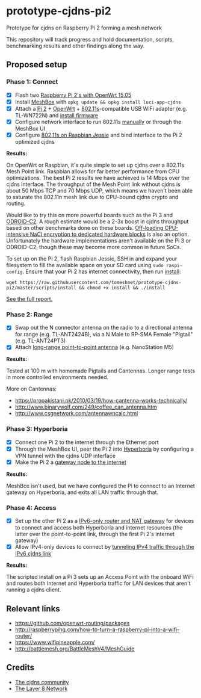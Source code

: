 # prototype-cjdns-pi2

Prototype for cjdns on Raspberry Pi 2 forming a mesh network

This repository will track progress and hold documentation, scripts, benchmarking results and other findings along the way.

## Proposed setup

### Phase 1: Connect

- [x] Flash two [Raspberry Pi 2's with OpenWrt 15.05](https://wiki.openwrt.org/toh/raspberry_pi_foundation/raspberry_pi)
- [x] Install [MeshBox](https://github.com/SeattleMeshnet/meshbox) with `opkg update && opkg install luci-app-cjdns`
- [x] Attach a [Pi 2](http://elinux.org/RPi_USB_Wi-Fi_Adapters) + [OpenWrt](https://forum.openwrt.org/viewtopic.php?id=37331) + [802.11s](http://devel.open80211s.narkive.com/8olWVgz9/802-11s-and-raspberry-pi)-compatible USB WiFi adapter (e.g. TL-WN722N) and [install firmware](https://wiki.debian.org/ath9k_htc)
- [x] Configure network interface to run 802.11s [manually](https://wiki.openwrt.org/doc/howto/mesh.80211s) or through the MeshBox UI
- [x] Configure [802.11s on Raspbian Jessie](https://github.com/o11s/open80211s/wiki/HOWTO) and bind interface to the Pi 2 optimized cjdns

**Results:**

On OpenWrt or Raspbian, it's quite simple to set up cjdns over a 802.11s Mesh Point link. Raspbian allows for far better performance from CPU optimizations. The best Pi 2 results we have achieved is 14 Mbps over the cjdns interface. The throughput of the Mesh Point link without cjdns is about 50 Mbps TCP and 70 Mbps UDP, which means we haven't been able to saturate the 802.11n mesh link due to CPU-bound cjdns crypto and routing.

Would like to try this on more powerful boards such as the Pi 3 and [ODROID-C2](http://www.hardkernel.com/main/products/prdt_info.php?g_code=G145457216438). A rough estimate would be a 2-3x boost in cjdns throughput based on other benchmarks done on these boards. [Off-loading CPU-intensive NaCl encryption to dedicated hardware blocks](https://www.reddit.com/r/hyperboria/comments/1flpty/how_to_get_your_beaglebone_black_running_cjdns/) is also an option. Unfortunately the hardware implementations aren't available on the Pi 3 or ODROID-C2, though these may become more common in future SoCs.

To set up on the Pi 2, flash Raspbian Jessie, SSH in and expand your filesystem to fill the available space on your SD card using `sudo raspi-config`. Ensure that your Pi 2 has internet connectivity, then run [install](https://github.com/tomeshnet/prototype-cjdns-pi2/blob/master/scripts/install):

```
wget https://raw.githubusercontent.com/tomeshnet/prototype-cjdns-pi2/master/scripts/install && chmod +x install && ./install
```

[See the full report.](https://github.com/tomeshnet/prototype-cjdns-pi2/blob/master/docs/phase-1-connect.md)

### Phase 2: Range

- [x] Swap out the N connector antenna on the radio to a directional antenna for range (e.g. TL-ANT2424B), via a N Male to RP-SMA Female "Pigtail" (e.g. TL-ANT24PT3)
- [x] Attach [long-range point-to-point antenna](https://www.ubnt.com/products/) (e.g. NanoStation M5)

**Results:**

Tested at 100 m with homemade Pigtails and Cantennas. Longer range tests in more controlled environments needed.

More on Cantennas:

* https://propakistani.pk/2010/03/19/how-cantenna-works-technically/
* http://www.binarywolf.com/249/coffee_can_antenna.htm
* http://www.csgnetwork.com/antennawncalc.html

### Phase 3: Hyperboria

- [x] Connect one Pi 2 to the internet through the Ethernet port
- [x] Through the MeshBox UI, peer the Pi 2 into [Hyperboria](https://www.fc00.org) by configuring a VPN tunnel with the cjdns UDP interface
- [x] Make the Pi 2 a [gateway node to the internet](https://github.com/hyperboria/cjdns/blob/master/doc/tunnel.md)

**Results:**

MeshBox isn't used, but we have configured the Pi to connect to an Internet gateway on Hyperboria, and exits all LAN traffic through that.

### Phase 4: Access

- [x] Set up the other Pi 2 as a [IPv6-only router and NAT gateway](https://github.com/hyperboria/cjdns/blob/master/doc/nat-gateway.md) for devices to connect and access both Hyperboria and internet resources (the latter over the point-to-point link, through the first Pi 2's internet gateway)
- [x] Allow IPv4-only devices to connect by [tunneling IPv4 traffic through the IPv6 cjdns link](https://en.wikipedia.org/wiki/4in6)

**Results:**

The scripted install on a Pi 3 sets up an Access Point with the onboard WiFi and routes both Internet and Hyperboria traffic for LAN devices that aren't running a cjdns client.

## Relevant links

* https://github.com/openwrt-routing/packages
* http://raspberrypihq.com/how-to-turn-a-raspberry-pi-into-a-wifi-router/
* https://www.wifipineapple.com/
* http://battlemesh.org/BattleMeshV4/MeshGuide

## Credits

* [The cjdns community](https://github.com/hyperboria)
* [The Layer 8 Network](http://layer8.network)
